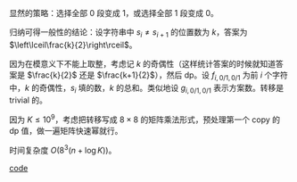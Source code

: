 显然的策略：选择全部 $0$ 段变成 $1$，或选择全部 $1$ 段变成 $0$。

归纳可得一般性的结论：设字符串中 $s_i \ne s_{i+1}$ 的位置数为 $k$，答案为 $\left\lceil\frac{k}{2}\right\rceil$。

因为在模意义下不能上取整，考虑记 $k$ 的奇偶性（这样统计答案的时候就知道答案是 $\frac{k}{2}$ 还是 $\frac{k+1}{2}$），然后 dp。设 $f_{i,0/1,0/1}$ 为前 $i$ 个字符中，$k$ 的奇偶性，$s_i$ 填的数，$k$ 的总和。类似地设 $g_{i,0/1,0/1}$ 表示方案数。转移是 trivial 的。

因为 $K \le 10^9$，考虑把转移写成 $8 \times 8$ 的矩阵乘法形式，预处理第一个 copy 的 dp 值，做一遍矩阵快速幂就行。

时间复杂度 $O(8^3 (n + \log K))$。

[code](https://atcoder.jp/contests/abc200/submissions/41472734)
